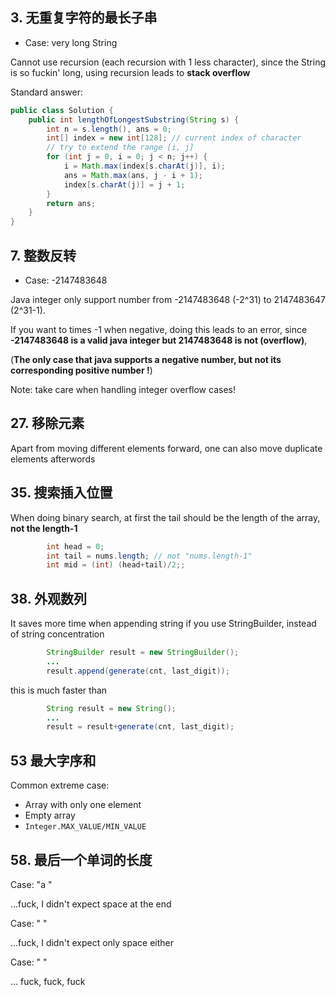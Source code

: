 ## 3. 无重复字符的最长子串
- Case: very long String

Cannot use recursion (each recursion with 1 less character), since the String is so fuckin' long, using recursion leads to **stack overflow**

Standard answer:
```java
public class Solution {
    public int lengthOfLongestSubstring(String s) {
        int n = s.length(), ans = 0;
        int[] index = new int[128]; // current index of character
        // try to extend the range [i, j]
        for (int j = 0, i = 0; j < n; j++) {
            i = Math.max(index[s.charAt(j)], i);
            ans = Math.max(ans, j - i + 1);
            index[s.charAt(j)] = j + 1;
        }
        return ans;
    }
}
```  

## 7. 整数反转
- Case: -2147483648

Java integer only support number from -2147483648 (-2^31) to 2147483647 (2^31-1).

If you want to times -1 when negative, doing this leads to an error, since **-2147483648 is a valid java integer but 2147483648 is not (overflow)**, 

(**The only case that java supports a negative number, but not its corresponding positive number !**)
  
Note: take care when handling integer overflow cases!

## 27. 移除元素
Apart from moving different elements forward, one can also move duplicate elements afterwords

## 35. 搜索插入位置
When doing binary search, at first the tail should be the length of the array, **not the length-1**
```java
        int head = 0;
        int tail = nums.length; // not "nums.length-1"
        int mid = (int) (head+tail)/2;;

```

## 38. 外观数列
It saves more time when appending string if you use StringBuilder, instead of string concentration
```java
        StringBuilder result = new StringBuilder();
        ...
        result.append(generate(cnt, last_digit));
```
this is much faster than
```java
        String result = new String();
        ...
        result = result+generate(cnt, last_digit);
```

## 53 最大字序和
Common extreme case:
- Array with only one element
- Empty array
- `Integer.MAX_VALUE/MIN_VALUE`

## 58. 最后一个单词的长度
Case: "a "

...fuck, I didn't expect space at the end

Case: " "

...fuck, I didn't expect only space either

Case: "   "

... fuck, fuck, fuck 